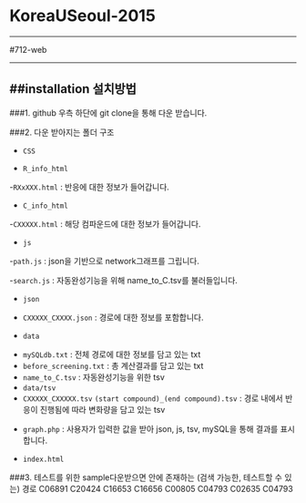 # KoreaUSeoul-2015

---
#712-web

---
##installation 설치방법
---
###1. github 우측 하단에 git clone을 통해 다운 받습니다.

###2. 다운 받아지는 폴더 구조
+ `CSS` 

+ `R_info_html`

 -`RXxXXX.html` : 반응에 대한 정보가 들어갑니다.

+ `C_info_html`
 
 -`CXXXXX.html` : 해당 컴파운드에 대한 정보가 들어갑니다.

+ `js`
 
 -`path.js` : json을 기반으로 network그래프를 그립니다.
 
 -`search.js` : 자동완성기능을 위해 name_to_C.tsv를 불러들입니다.

+ `json`
- `CXXXXX_CXXXX.json` : 경로에 대한 정보를 포함합니다.

+ `data`
- `mySQLdb.txt` : 전체 경로에 대한 정보를 담고 있는 txt 
- `before_screening.txt` : 총 계산결과를 담고 있는 txt
- `name_to_C.tsv` : 자동완성기능을 위한 tsv 
- `data/tsv`
- `CXXXXX_CXXXXX.tsv` `(start compound)_(end compound).tsv` : 경로 내에서 반응이 진행됨에 따라 변화량을 담고 있는 tsv

+ `graph.php` : 사용자가 입력한 값을 받아 json, js, tsv, mySQL을 통해 결과를 표시합니다. 
- `index.html`

###3. 테스트를 위한 sample다운받으면 안에 존재하는 (검색 가능한, 테스트할 수 있는) 경로
C06891    C20424
C16653    C16656
C00805    C04793
C02635    C04793

